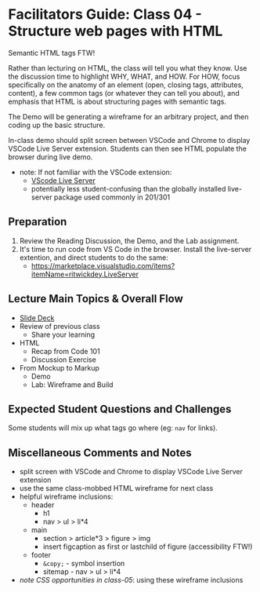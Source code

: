 # Facilitators Guide: Class 04 - Structure web pages with HTML

Semantic HTML tags FTW!

Rather than lecturing on HTML, the class will tell you what they know. Use the discussion time to highlight WHY, WHAT, and HOW. For HOW, focus specifically on the anatomy of an element (open, closing tags, attributes, content), a few common tags (or whatever they can tell you about), and emphasis that HTML is about structuring pages with semantic tags. 

The Demo will be generating a wireframe for an arbitrary project, and then coding up the basic structure. 

In-class demo should split screen between VSCode and Chrome to display VSCode Live Server extension.  Students can then see HTML populate the browser during live demo. 
- note:  If not familiar with the VSCode extension:  
  - [VScode Live Server](https://marketplace.visualstudio.com/items?itemName=ritwickdey.LiveServer)
  - potentially less student-confusing than the globally installed live-server package used commonly in 201/301


## Preparation
1. Review the Reading Discussion, the Demo, and the Lab assignment. 
1. It's time to run code from VS Code in the browser. Install the live-server extention, and direct students to do the same: 
    - https://marketplace.visualstudio.com/items?itemName=ritwickdey.LiveServer 

## Lecture Main Topics & Overall Flow

- [Slide Deck](https://docs.google.com/presentation/d/1GkRizg4oZGcFrus-8nWGDR51oJvmBIllTyPi4quoAsc/edit)
- Review of previous class
  - Share your learning
- HTML
  - Recap from Code 101
  - Discussion Exercise
- From Mockup to Markup
  - Demo
  - Lab: Wireframe and Build

## Expected Student Questions and Challenges

Some students will mix up what tags go where (eg: `nav` for links). 

## Miscellaneous Comments and Notes

- split screen with VSCode and Chrome to display VSCode Live Server extension 
- use the same class-mobbed HTML wireframe for next class
- helpful wireframe inclusions:
  - header
    - h1
    - nav > ul > li*4
  - main
    - section > article*3 > figure > img
    - insert figcaption as first or lastchild of figure (accessibility FTW!) 
  - footer 
    - `&copy;` - symbol insertion
    - sitemap - nav > ul > li*4
- *note CSS opportunities in class-05*: using these wireframe inclusions

